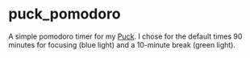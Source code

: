 # puck_pomodoro
A simple pomodoro timer for my [Puck](https://www.puck-js.com).
I chose for the default times 90 minutes for focusing (blue light) and a 10-minute break (green light).